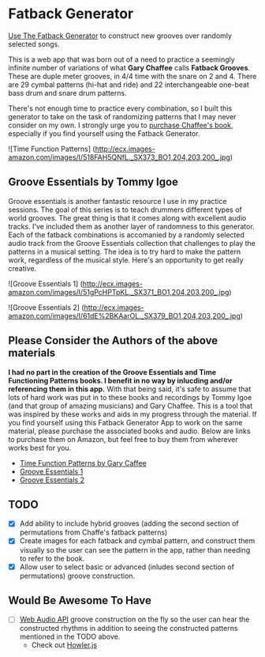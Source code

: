 Fatback Generator
=================

[Use The Fatback Generator](http://somecallmejosh.github.io/fatback-generator) to construct new grooves over randomly selected songs.

This is a web app that was born out of a need to practice a seemingly infinite number of variations of what **Gary Chaffee** calls **Fatback Grooves**. These are duple meter grooves, in 4/4 time with the snare on 2 and 4. There are 29 cymbal patterns (hi-hat and ride) and 22 interchangeable one-beat bass drum and snare drum patterns. 

There's not enough time to practice every combination, so I built this generator to take on the task of randomizing patterns that I may never consider on my own. I strongly urge you to [purchase Chaffee's book](http://www.amazon.com/Time-Functioning-Patterns-Book-CD/dp/0769234771/ref=sr_1_1?ie=UTF8&qid=1447286821&sr=8-1&keywords=Gary+Chaffee), especially if you find yourself using the Fatback Generator.

![Time Function Patterns]
(http://ecx.images-amazon.com/images/I/518FAH5QNfL._SX373_BO1,204,203,200_.jpg)

## Groove Essentials by Tommy Igoe

Groove essentials is another fantastic resource I use in my practice sessions. The goal of this series is to teach drummers different types of world grooves. The great thing is that it comes along with excellent audio tracks. I've included them as another layer of randomness to this generator. Each of the fatback combinations is accomanied by a randomly selected audio track from the Groove Essentials collection that challenges to play the patterns in a musical setting. The idea is to try hard to make the pattern work, regardless of the musical style. Here's an opportunity to get really creative.

![Groove Essentials 1]
(http://ecx.images-amazon.com/images/I/51gPcHPTpKL._SX371_BO1,204,203,200_.jpg)

![Groove Essentials 2]
(http://ecx.images-amazon.com/images/I/61dE%2BKAarOL._SX379_BO1,204,203,200_.jpg)

## Please Consider the Authors of the above materials

**I had no part in the creation of the Groove Essentials and Time Functioning Patterns books. I benefit in no way by inlucding and/or referencing them in this app.** With that being said, it's safe to assume that lots of hard work was put in to these books and recordings by Tommy Igoe (and that group of amazing musicians) and Gary Chaffee. This is a tool that was inspired by these works and aids in my progress through the material. If you find yourself using this Fatback Generator App to work on the same material, please purchase the associated books and audio. Below are links to purchase them on Amazon, but feel free to buy them from wherever works best for you.

- [Time Function Patterns by Gary Caffee](http://www.amazon.com/Time-Functioning-Patterns-Book-CD/dp/0769234771/ref=sr_1_1?ie=UTF8&qid=1447286821&sr=8-1&keywords=Gary+Chaffee)
- [Groove Essentials 1](http://www.amazon.com/Groove-Essentials-Play-Along-Complete-Encyclopedia/dp/1423406788/ref=sr_1_1?ie=UTF8&qid=1447286628&sr=8-1&keywords=Groove+Essentials)
- [Groove Essentials 2](http://www.amazon.com/Firth-Presents-Groove-Essentials-Tommy/dp/1423464451/ref=sr_1_4?ie=UTF8&qid=1447286628&sr=8-4&keywords=Groove+Essentials)

## TODO
- [x] Add ability to include hybrid grooves (adding the second section of permutations from Chaffe's fatback patterns)
- [x] Create images for each fatback and cymbal pattern, and construct them visually so the user can see the pattern in the app, rather than needing to refer to the book.
- [x] Allow user to select basic or advanced (inludes second section of permutations) groove construction.

## Would Be Awesome To Have

- [ ] [Web Audio API](https://developer.mozilla.org/en-US/docs/Web/API/Web_Audio_API) groove construction on the fly so the user can hear the constructed rhythms in addition to seeing the constructed patterns mentioned in the TODO above.
  - Check out [Howler.js](https://github.com/goldfire/howler.js/)
